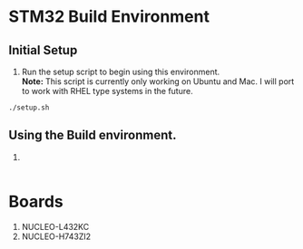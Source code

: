 # STM32 Build Environment 

## Initial Setup
1. Run the setup script to begin using this environment.  
__Note:__ This script is currently only working on Ubuntu and Mac.  I will port to work with RHEL type systems in the future.  
```
./setup.sh
```

## Using the Build environment.
1.
```

```

# Boards
1. NUCLEO-L432KC
2. NUCLEO-H743ZI2
